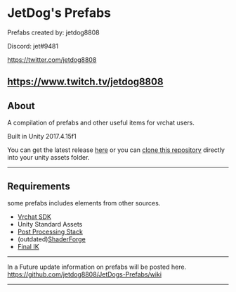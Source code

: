 # JetDog's Prefabs
Prefabs created by: jetdog8808

Discord: jet#9481

https://twitter.com/jetdog8808

https://www.twitch.tv/jetdog8808
----------
## About
A compilation of prefabs and other useful items for vrchat users.

Built in Unity 2017.4.15f1

You can get the latest release [here](https://github.com/jetdog8808/JetDogs-Prefabs/releases) or you can [clone this repository](https://services.github.com/on-demand/github-desktop/clone-repository-github-desktop) directly into your unity assets folder.

----------
## Requirements

some prefabs includes elements from other sources.
* [Vrchat SDK](https://vrchat.com/download/sdk)
* Unity Standard Assets
* [Post Processing Stack](https://github.com/Unity-Technologies/PostProcessing/releases/tag/2.1.1)
* (outdated)[ShaderForge](https://github.com/FreyaHolmer/ShaderForge) 
* [Final IK](https://assetstore.unity.com/packages/tools/animation/final-ik-14290)
-----------------------------------------------------

In a Future update information on prefabs will be posted here. 
https://github.com/jetdog8808/JetDogs-Prefabs/wiki

-----------------------------------------------------
